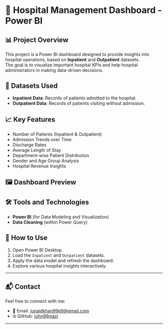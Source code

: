 # 🏥 Hospital Management Dashboard - Power BI

## 📊 Project Overview
This project is a Power BI dashboard designed to provide insights into hospital operations, based on **Inpatient** and **Outpatient** datasets.  
The goal is to visualize important hospital KPIs and help hospital administrators in making data-driven decisions.

## 📁 Datasets Used
- **Inpatient Data**: Records of patients admitted to the hospital.
- **Outpatient Data**: Records of patients visiting without admission.

## 📈 Key Features
- Number of Patients (Inpatient & Outpatient)
- Admission Trends over Time
- Discharge Rates
- Average Length of Stay
- Department-wise Patient Distribution
- Gender and Age Group Analysis
- Hospital Revenue Insights

## 🖼️ Dashboard Preview


## 🛠️ Tools and Technologies
- **Power BI** (for Data Modeling and Visualization)
- **Data Cleaning** (within Power Query)

## 🚀 How to Use
1. Open Power BI Desktop.
2. Load the `Inpatient` and `Outpatient` datasets.
3. Apply the data model and refresh the dashboard.
4. Explore various hospital insights interactively.

---

## 📬 Contact
Feel free to connect with me:

- 📧 Email: junaidkhan99e9@gmail.com
- 🌐 GitHub: [john99niazi](https://github.com/john99niazi)

---
